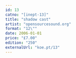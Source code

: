 ```yaml
---
id: 13
catno: "[inept-13]"
title: "shadow cast"
artist: "opensourcesound.org"
format: "12\""
date: 2006-01-01
price: "£7.00"
edition: "250"
externalUrl: "koe.pt/13"
---
```

